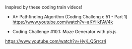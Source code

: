 Inspired by these coding train videos!

- A* Pathfinding Algorithm (Coding Challeng
e 51 - Part 1)
https://www.youtube.com/watch?v=aKYlikFAV4k

- Coding Challenge #10.1: Maze Generator with p5.js

https://www.youtube.com/watch?v=HyK_Q5rrcr4